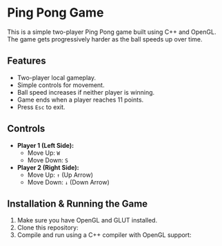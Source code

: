 # Ping Pong Game

This is a simple two-player Ping Pong game built using C++ and OpenGL. The game gets progressively harder as the ball speeds up over time.

## Features
- Two-player local gameplay.
- Simple controls for movement.
- Ball speed increases if neither player is winning.
- Game ends when a player reaches 11 points.
- Press `Esc` to exit.

## Controls
- **Player 1 (Left Side):**  
  - Move Up: `W`
  - Move Down: `S`
- **Player 2 (Right Side):**  
  - Move Up: `↑` (Up Arrow)
  - Move Down: `↓` (Down Arrow)

## Installation & Running the Game
1. Make sure you have OpenGL and GLUT installed.
2. Clone this repository:
3. Compile and run using a C++ compiler with OpenGL support:
